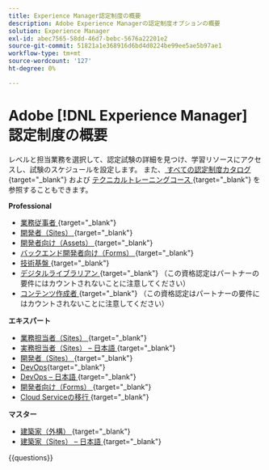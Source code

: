 ```yaml
---
title: Experience Manager認定制度の概要
description: Adobe Experience Managerの認定制度オプションの概要
solution: Experience Manager
exl-id: abec7565-58dd-46d7-bebc-5676a22201e2
source-git-commit: 51821a1e368916d6bd4d0224be99ee5ae5b97ae1
workflow-type: tm+mt
source-wordcount: '127'
ht-degree: 0%

---
```


# Adobe [!DNL Experience Manager] 認定制度の概要

レベルと担当業務を選択して、認定試験の詳細を見つけ、学習リソースにアクセスし、試験のスケジュールを設定します。 また、[ すべての認定制度カタログ ](https://certification.adobe.com/certifications){target="_blank"} および [ テクニカルトレーニングコース ](https://certification.adobe.com/courses/?/courses){target="_blank"} を参照することもできます。

**Professional**

* [ 業務従事者 ](https://certification.adobe.com/certification/experience-manager-business-practitioner-professional){target="_blank"} <!--AD0-E126-->
* [ 開発者（Sites） ](https://certification.adobe.com/certification/sites-developer-professional-v2){target="_blank"} <!--AD0-E128-->
* [ 開発者向け（Assets） ](https://certification.adobe.com/certification/assets-developer-professional){target="_blank"} <!--AD0-E129-->
* [ バックエンド開発者向け（Forms） ](https://certification.adobe.com/certification/backend-developer-professional){target="_blank"} <!--AD0-E127-->
* [ 技術基盤 ](https://certification.adobe.com/certification/technical-foundations-professional){target="_blank"} <!--AD0-E132-->
* [ デジタルライブラリアン ](https://certification.adobe.com/certification/digital-librarian-professional){target="_blank"} （この資格認定はパートナーの要件にはカウントされないことに注意してください） <!--AD0-E143-->
* [ コンテンツ作成者 ](https://certification.adobe.com/certification/sites-content-author-professional){target="_blank"} （この資格認定はパートナーの要件にはカウントされないことに注意してください） <!--AD0-E144-->

**エキスパート**

* [ 業務担当者（Sites） ](https://certification.adobe.com/certification/sites-business-practitioner-expert){target="_blank"} <!--AD0-E121-->
* [ 実務担当者（Sites） – 日本語 ](https://certification.adobe.com/certification/sites-business-practitioner-expert){target="_blank"} <!--AD0-E121-J-->
* [ 開発者（Sites） ](https://certification.adobe.com/certification/sites-developer-expert-v2){target="_blank"} <!--AD0-E137-->
* [DevOps](https://certification.adobe.com/certification/aem-devops-engineer-expert){target="_blank"} <!--AD0-E124-->
* [DevOps – 日本語 ](https://certification.adobe.com/certification/aem-devops-engineer-expert){target="_blank"} <!--AD0-E124-J-->
* [ 開発者向け（Forms） ](https://certification.adobe.com/certification/aem-forms-developer-expert){target="_blank"} <!--AD0-E125-->
* [Cloud Serviceの移行 ](https://certification.adobe.com/certification/cloud-service-migration-expert){target="_blank"} <!--AD0-E136-->

**マスター**

* [ 建築家（外構） ](https://certification.adobe.com/certification/sites-architect-master){target="_blank"} <!--AD0-E117-->
* [ 建築家（Sites） – 日本語 ](https://certification.adobe.com/certification/sites-architect-master){target="_blank"} <!--AD0-E117-J-->

{{questions}}
